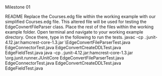 Milestone 01

README
Replace the Courses.edg file within the working example with our simplified Courses.edg file.  This altered file will be used for testing the EdgeCovnertFileParser class.  Place the rest of the files within the working example folder. 
Open terminal and navigate to your working example directory. Once there, type in the following to run the tests.
javac -cp .:junit-4.12.jar:hamcrest-core-1.3.jar \EdgeConvertFileParserTest.java EdgeConnectorTest.java EdgeConvertCreateDDLTest.java EdgeFieldTest.java
java -cp .:junit-4.12.jar:hamcrest-core-1.3.jar \org.junit.runner.JUnitCore EdgeConvertFileParserTest.java EdgeConnectorTest.java EdgeConvertCreateDDLTest.java EdgeFieldTest.java
